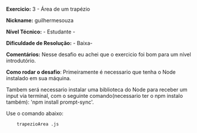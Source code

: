 
**Exercicio:** 3 - Área de um trapézio

**Nickname:** guilhermesouza

**Nível Técnico:** - Estudante -

**Dificuldade de Resolução:** - Baixa-

**Comentários:** Nesse desafio eu achei que o exercicio foi bom para um nível introdutório.

**Como rodar o desafio**: Primeiramente é necessario que tenha o Node instalado em sua máquina.

Tambem será necessario instalar uma biblioteca do Node para receber um input via terminal, com o seguinte comando(necessario ter o npm instalo também): 'npm install prompt-sync'.

Use o comando abaixo: 
```bash
    trapezioArea .js 
```